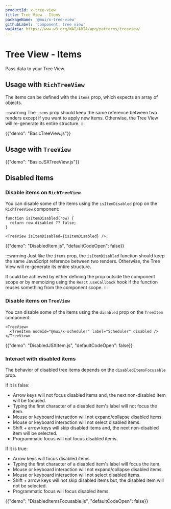 ```yaml
---
productId: x-tree-view
title: Tree View - Items
packageName: '@mui/x-tree-view'
githubLabel: 'component: tree view'
waiAria: https://www.w3.org/WAI/ARIA/apg/patterns/treeview/
---
```


# Tree View - Items

<p class="description">Pass data to your Tree View.</p>

## Usage with `RichTreeView`

The items can be defined with the `items` prop, which expects an array of objects.

:::warning
The `items` prop should keep the same reference between two renders except if you want to apply new items.
Otherwise, the Tree View will re-generate its entire structure.
:::

{{"demo": "BasicTreeView.js"}}

## Usage with `TreeView`

{{"demo": "BasicJSXTreeView.js"}}

## Disabled items

### Disable items on `RichTreeView`

You can disable some of the items using the `isItemDisabled` prop on the `RichTreeView` component:

```tsx
function isItemDisabled(row) {
  return row.disabled ?? false;
}

<TreeView isItemDisabled={isItemDisabled} />;
```

{{"demo": "DisabledItem.js", "defaultCodeOpen": false}}

:::warning
Just like the `items` prop, the `isItemDisabled` function should keep the same JavaScript reference between two renders.
Otherwise, the Tree View will re-generate its entire structure.

It could be achieved by either defining the prop outside the component scope or by memoizing using the `React.useCallback` hook if the function reuses something from the component scope.
:::

### Disable items on `TreeView`

You can disable some of the items using the `disabled` prop on the `TreeItem` component:

```tsx
<TreeView>
  <TreeItem nodeId="@mui/x-scheduler" label="Scheduler" disabled />
</TreeView>
```

{{"demo": "DisabledJSXItem.js", "defaultCodeOpen": false}}

### Interact with disabled items

The behavior of disabled tree items depends on the `disabledItemsFocusable` prop.

If it is false:

- Arrow keys will not focus disabled items and, the next non-disabled item will be focused.
- Typing the first character of a disabled item's label will not focus the item.
- Mouse or keyboard interaction will not expand/collapse disabled items.
- Mouse or keyboard interaction will not select disabled items.
- Shift + arrow keys will skip disabled items and, the next non-disabled item will be selected.
- Programmatic focus will not focus disabled items.

If it is true:

- Arrow keys will focus disabled items.
- Typing the first character of a disabled item's label will focus the item.
- Mouse or keyboard interaction will not expand/collapse disabled items.
- Mouse or keyboard interaction will not select disabled items.
- Shift + arrow keys will not skip disabled items but, the disabled item will not be selected.
- Programmatic focus will focus disabled items.

{{"demo": "DisabledItemsFocusable.js", "defaultCodeOpen": false}}
